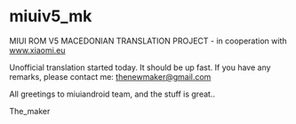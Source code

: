 miuiv5_mk
=========

MIUI ROM V5
MACEDONIAN TRANSLATION PROJECT - in cooperation with www.xiaomi.eu

Unofficial translation started today. It should be up fast. If you have any remarks, please contact me: thenewmaker@gmail.com

All greetings to miuiandroid team, and the stuff is great..

The_maker
